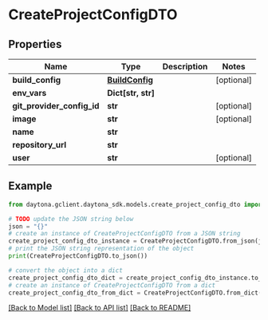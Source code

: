 # CreateProjectConfigDTO


## Properties

Name | Type | Description | Notes
------------ | ------------- | ------------- | -------------
**build_config** | [**BuildConfig**](BuildConfig.md) |  | [optional] 
**env_vars** | **Dict[str, str]** |  | 
**git_provider_config_id** | **str** |  | [optional] 
**image** | **str** |  | [optional] 
**name** | **str** |  | 
**repository_url** | **str** |  | 
**user** | **str** |  | [optional] 

## Example

```python
from daytona.gclient.daytona_sdk.models.create_project_config_dto import CreateProjectConfigDTO

# TODO update the JSON string below
json = "{}"
# create an instance of CreateProjectConfigDTO from a JSON string
create_project_config_dto_instance = CreateProjectConfigDTO.from_json(json)
# print the JSON string representation of the object
print(CreateProjectConfigDTO.to_json())

# convert the object into a dict
create_project_config_dto_dict = create_project_config_dto_instance.to_dict()
# create an instance of CreateProjectConfigDTO from a dict
create_project_config_dto_from_dict = CreateProjectConfigDTO.from_dict(create_project_config_dto_dict)
```
[[Back to Model list]](../README.md#documentation-for-models) [[Back to API list]](../README.md#documentation-for-api-endpoints) [[Back to README]](../README.md)


